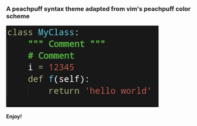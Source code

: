 ### A peachpuff syntax theme adapted from vim's peachpuff color scheme

![Example Code](https://raw.githubusercontent.com/ra-res/dark-lime-theme-vscode/master/imgs/code-example.png)

**Enjoy!**
